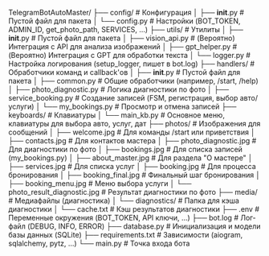  TelegramBotAutoMaster/
├── config/                         # Конфигурация
│   ├── __init__.py                # Пустой файл для пакета
│   └── config.py                  # Настройки (BOT_TOKEN, ADMIN_ID, get_photo_path, SERVICES, ...)
├── utils/                          # Утилиты
│   ├── __init__.py                # Пустой файл для пакета
│   ├── vision_api.py              # (Вероятно) Интеграция с API для анализа изображений
│   ├── gpt_helper.py              # (Вероятно) Интеграция с GPT для обработки текста
│   └── logger.py                  # Настройка логирования (setup_logger, пишет в bot.log)
├── handlers/                       # Обработчики команд и callback'ов
│   ├── __init__.py                # Пустой файл для пакета
│   ├── common.py                  # Общие обработчики (например, /start, /help)
│   ├── photo_diagnostic.py         # Логика диагностики по фото
│   ├── service_booking.py          # Создание записей (FSM, регистрация, выбор авто/услуги)
│   └── my_bookings.py             # Просмотр и отмена записей
├── keyboards/                      # Клавиатуры
│   └── main_kb.py                 # Основное меню, клавиатуры для выбора авто, услуг, дат
├── photos/                         # Изображения для сообщений
│   ├── welcome.jpg                # Для команды /start или приветствия
│   ├── contacts.jpg               # Для контактов мастера
│   ├── photo_diagnostic.jpg       # Для диагностики по фото
│   ├── bookings.jpg               # Для списка записей (my_bookings.py)
│   ├── about_master.jpg           # Для раздела "О мастере"
│   ├── services.jpg               # Для списка услуг
│   ├── booking.jpg                # Для процесса бронирования
│   ├── booking_final.jpg          # Финальный шаг бронирования
│   ├── booking_menu.jpg           # Меню выбора услуги
│   └── photo_result_diagnostic.jpg # Результат диагностики по фото
├── media/                          # Медиафайлы (диагностика)
│   └── diagnostics/               # Папка для кэша диагностики
│       └── cache.txt              # Кэш результатов диагностики
├── .env                           # Переменные окружения (BOT_TOKEN, API ключи, ...)
├── bot.log                        # Лог-файл (DEBUG, INFO, ERROR)
├── database.py                    # Инициализация и модели базы данных (SQLite)
├── requirements.txt               # Зависимости (aiogram, sqlalchemy, pytz, ...)
└── main.py                        # Точка входа бота   